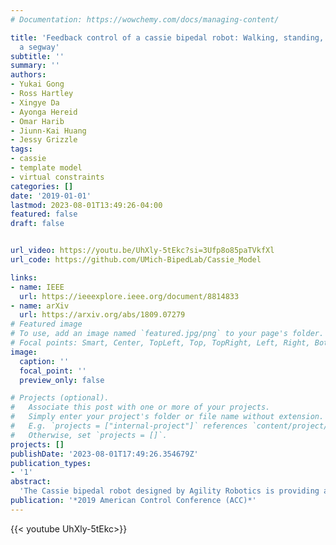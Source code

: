 ```yaml
---
# Documentation: https://wowchemy.com/docs/managing-content/

title: 'Feedback control of a cassie bipedal robot: Walking, standing, and riding
  a segway'
subtitle: ''
summary: ''
authors:
- Yukai Gong
- Ross Hartley
- Xingye Da
- Ayonga Hereid
- Omar Harib
- Jiunn-Kai Huang
- Jessy Grizzle
tags: 
- cassie
- template model
- virtual constraints
categories: []
date: '2019-01-01'
lastmod: 2023-08-01T13:49:26-04:00
featured: false
draft: false


url_video: https://youtu.be/UhXly-5tEkc?si=3Ufp8o85paTVkfXl
url_code: https://github.com/UMich-BipedLab/Cassie_Model

links:
- name: IEEE
  url: https://ieeexplore.ieee.org/document/8814833
- name: arXiv
  url: https://arxiv.org/abs/1809.07279
# Featured image
# To use, add an image named `featured.jpg/png` to your page's folder.
# Focal points: Smart, Center, TopLeft, Top, TopRight, Left, Right, BottomLeft, Bottom, BottomRight.
image:
  caption: ''
  focal_point: ''
  preview_only: false

# Projects (optional).
#   Associate this post with one or more of your projects.
#   Simply enter your project's folder or file name without extension.
#   E.g. `projects = ["internal-project"]` references `content/project/deep-learning/index.md`.
#   Otherwise, set `projects = []`.
projects: []
publishDate: '2023-08-01T17:49:26.354679Z'
publication_types:
- '1'
abstract: 
  'The Cassie bipedal robot designed by Agility Robotics is providing academics with a common platform for sharing and comparing algorithms for locomotion, perception, and navigation. This paper focuses on feedback control for standing and walking using the methods of virtual constraints and gait libraries. The designed controller was implemented six weeks after the robot arrived at the University of Michigan and allowed it to stand in place as well as walk over sidewalks, grass, snow, sand, and burning brush. The controller for standing also enables the robot to ride a Segway. Software supporting the work in this paper is available on GitHub.'
publication: '*2019 American Control Conference (ACC)*'
---
```


{{< youtube UhXly-5tEkc>}}